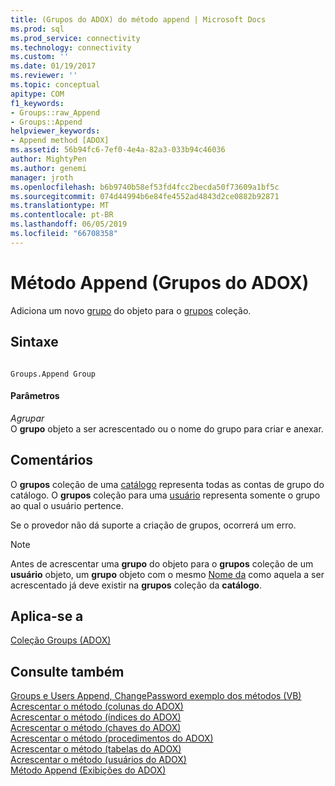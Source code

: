 ```yaml
---
title: (Grupos do ADOX) do método append | Microsoft Docs
ms.prod: sql
ms.prod_service: connectivity
ms.technology: connectivity
ms.custom: ''
ms.date: 01/19/2017
ms.reviewer: ''
ms.topic: conceptual
apitype: COM
f1_keywords:
- Groups::raw_Append
- Groups::Append
helpviewer_keywords:
- Append method [ADOX]
ms.assetid: 56b94fc6-7ef0-4e4a-82a3-033b94c46036
author: MightyPen
ms.author: genemi
manager: jroth
ms.openlocfilehash: b6b9740b58ef53fd4fcc2becda50f73609a1bf5c
ms.sourcegitcommit: 074d44994b6e84fe4552ad4843d2ce0882b92871
ms.translationtype: MT
ms.contentlocale: pt-BR
ms.lasthandoff: 06/05/2019
ms.locfileid: "66708358"
---
```

# <a name="append-method-adox-groups"></a>Método Append (Grupos do ADOX)
Adiciona um novo [grupo](../../../ado/reference/adox-api/group-object-adox.md) do objeto para o [grupos](../../../ado/reference/adox-api/groups-collection-adox.md) coleção.  
  
## <a name="syntax"></a>Sintaxe  
  
```  
  
Groups.Append Group  
```  
  
#### <a name="parameters"></a>Parâmetros  
 *Agrupar*  
 O **grupo** objeto a ser acrescentado ou o nome do grupo para criar e anexar.  
  
## <a name="remarks"></a>Comentários  
 O **grupos** coleção de uma [catálogo](../../../ado/reference/adox-api/catalog-object-adox.md) representa todas as contas de grupo do catálogo. O **grupos** coleção para uma [usuário](../../../ado/reference/adox-api/user-object-adox.md) representa somente o grupo ao qual o usuário pertence.  
  
 Se o provedor não dá suporte a criação de grupos, ocorrerá um erro.  
  
> [!NOTE]
>  Antes de acrescentar uma **grupo** do objeto para o **grupos** coleção de um **usuário** objeto, um **grupo** objeto com o mesmo [ Nome da](../../../ado/reference/adox-api/name-property-adox.md) como aquela a ser acrescentado já deve existir na **grupos** coleção da **catálogo**.  
  
## <a name="applies-to"></a>Aplica-se a  
 [Coleção Groups (ADOX)](../../../ado/reference/adox-api/groups-collection-adox.md)  
  
## <a name="see-also"></a>Consulte também  
 [Groups e Users Append, ChangePassword exemplo dos métodos (VB)](../../../ado/reference/adox-api/groups-and-users-append-changepassword-methods-example-vb.md)   
 [Acrescentar o método (colunas do ADOX)](../../../ado/reference/adox-api/append-method-adox-columns.md)   
 [Acrescentar o método (índices do ADOX)](../../../ado/reference/adox-api/append-method-adox-indexes.md)   
 [Acrescentar o método (chaves do ADOX)](../../../ado/reference/adox-api/append-method-adox-keys.md)   
 [Acrescentar o método (procedimentos do ADOX)](../../../ado/reference/adox-api/append-method-adox-procedures.md)   
 [Acrescentar o método (tabelas do ADOX)](../../../ado/reference/adox-api/append-method-adox-tables.md)   
 [Acrescentar o método (usuários do ADOX)](../../../ado/reference/adox-api/append-method-adox-users.md)   
 [Método Append (Exibições do ADOX)](../../../ado/reference/adox-api/append-method-adox-views.md)
